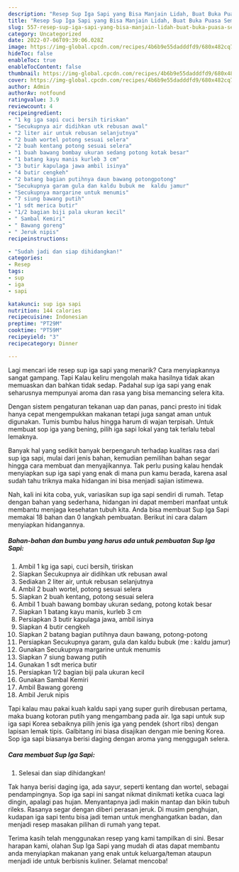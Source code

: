 ```yaml
---
description: "Resep Sup Iga Sapi yang Bisa Manjain Lidah, Buat Buka Puasa Sempurna"
title: "Resep Sup Iga Sapi yang Bisa Manjain Lidah, Buat Buka Puasa Sempurna"
slug: 557-resep-sup-iga-sapi-yang-bisa-manjain-lidah-buat-buka-puasa-sempurna
category: Uncategorized
date: 2022-07-06T09:39:06.028Z
image: https://img-global.cpcdn.com/recipes/4b6b9e55dadddfd9/680x482cq70/sup-iga-sapi-foto-resep-utama.jpg
hideToc: false
enableToc: true
enableTocContent: false
thumbnail: https://img-global.cpcdn.com/recipes/4b6b9e55dadddfd9/680x482cq70/sup-iga-sapi-foto-resep-utama.jpg
cover: https://img-global.cpcdn.com/recipes/4b6b9e55dadddfd9/680x482cq70/sup-iga-sapi-foto-resep-utama.jpg
author: Admin
authorAv: notfound
ratingvalue: 3.9
reviewcount: 4
recipeingredient:
- "1 kg iga sapi cuci bersih tiriskan"
- "Secukupnya air didihkan utk rebusan awal"
- "2 liter air untuk rebusan selanjutnya"
- "2 buah wortel potong sesuai selera"
- "2 buah kentang potong sesuai selera"
- "1 buah bawang bombay ukuran sedang potong kotak besar"
- "1 batang kayu manis kurleb 3 cm"
- "3 butir kapulaga jawa ambil isinya"
- "4 butir cengkeh"
- "2 batang bagian putihnya daun bawang potongpotong"
- "Secukupnya garam gula dan kaldu bubuk me  kaldu jamur"
- "Secukupnya margarine untuk menumis"
- "7 siung bawang putih"
- "1 sdt merica butir"
- "1/2 bagian biji pala ukuran kecil"
- " Sambal Kemiri"
- " Bawang goreng"
- " Jeruk nipis"
recipeinstructions:

- "Sudah jadi dan siap dihidangkan!"
categories:
- Resep
tags:
- sup
- iga
- sapi

katakunci: sup iga sapi 
nutrition: 144 calories
recipecuisine: Indonesian
preptime: "PT29M"
cooktime: "PT59M"
recipeyield: "3"
recipecategory: Dinner

---
```



Lagi mencari ide resep sup iga sapi yang menarik? Cara menyiapkannya sangat gampang. Tapi Kalau keliru mengolah maka hasilnya tidak akan memuaskan dan bahkan tidak sedap. Padahal sup iga sapi yang enak seharusnya mempunyai aroma dan rasa yang bisa memancing selera kita.


Dengan sistem pengaturan tekanan uap dan panas, panci presto ini tidak hanya cepat mengempukkan makanan tetapi juga sangat aman untuk digunakan. Tumis bumbu halus hingga harum di wajan terpisah. Untuk membuat sop iga yang bening, pilih iga sapi lokal yang tak terlalu tebal lemaknya.

Banyak hal yang sedikit banyak berpengaruh terhadap kualitas rasa dari sup iga sapi, mulai dari jenis bahan, kemudian pemilihan bahan segar hingga cara membuat dan menyajikannya. Tak perlu pusing kalau hendak menyiapkan sup iga sapi yang enak di mana pun kamu berada, karena asal sudah tahu triknya maka hidangan ini bisa menjadi sajian istimewa.


Nah, kali ini kita coba, yuk, variasikan sup iga sapi sendiri di rumah. Tetap dengan bahan yang sederhana, hidangan ini dapat memberi manfaat untuk membantu menjaga kesehatan tubuh kita. Anda bisa membuat Sup Iga Sapi memakai 18 bahan dan 0 langkah pembuatan. Berikut ini cara dalam menyiapkan hidangannya.

<!--inarticleads1-->

##### Bahan-bahan dan bumbu yang harus ada untuk pembuatan Sup Iga Sapi:

1. Ambil 1 kg iga sapi, cuci bersih, tiriskan
1. Siapkan Secukupnya air didihkan utk rebusan awal
1. Sediakan 2 liter air, untuk rebusan selanjutnya
1. Ambil 2 buah wortel, potong sesuai selera
1. Siapkan 2 buah kentang, potong sesuai selera
1. Ambil 1 buah bawang bombay ukuran sedang, potong kotak besar
1. Siapkan 1 batang kayu manis, kurleb 3 cm
1. Persiapkan 3 butir kapulaga jawa, ambil isinya
1. Siapkan 4 butir cengkeh
1. Siapkan 2 batang bagian putihnya daun bawang, potong-potong
1. Persiapkan Secukupnya garam, gula dan kaldu bubuk (me : kaldu jamur)
1. Gunakan Secukupnya margarine untuk menumis
1. Siapkan 7 siung bawang putih
1. Gunakan 1 sdt merica butir
1. Persiapkan 1/2 bagian biji pala ukuran kecil
1. Gunakan  Sambal Kemiri
1. Ambil  Bawang goreng
1. Ambil  Jeruk nipis


Tapi kalau mau pakai kuah kaldu sapi yang super gurih direbusan pertama, maka buang kotoran putih yang mengambang pada air. Iga sapi untuk sup iga sapi Korea sebaiknya pilih jenis iga yang pendek (short ribs) dengan lapisan lemak tipis. Galbitang ini biasa disajikan dengan mie bening Korea. Sop iga sapi biasanya berisi daging dengan aroma yang menggugah selera. 

<!--inarticleads2-->

##### Cara membuat Sup Iga Sapi:


1. Selesai dan siap dihidangkan!

Tak hanya berisi daging iga, ada sayur, seperti kentang dan wortel, sebagai pendampingnya. Sop iga sapi ini sangat nikmat dinikmati ketika cuaca lagi dingin, apalagi pas hujan. Menyantapnya jadi makin mantap dan bikin tubuh rileks. Rasanya segar dengan diberi perasan jeruk. Di musim penghujan, kudapan iga sapi tentu bisa jadi teman untuk menghangatkan badan, dan menjadi resep masakan pilihan di rumah yang tepat. 

Terima kasih telah menggunakan resep yang kami tampilkan di sini. Besar harapan kami, olahan Sup Iga Sapi yang mudah di atas dapat membantu anda menyiapkan makanan yang enak untuk keluarga/teman ataupun menjadi ide untuk berbisnis kuliner. Selamat mencoba!
